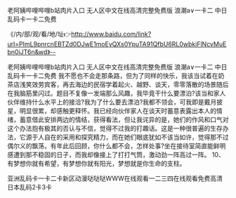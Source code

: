 老阿姨哔哩哔哩b站肉片入口
无人区中文在线高清完整免费版
浪潮a∨一卡二
中日乱码卡一卡二免费


《/内/部/观/看/地/址👉http://www.baidu.com/link?url=PImL9pnrcnEBTZd0DJwE1moEyQXs0YpuTA91QfbU6RL0wbkiFlNcvMuEbn0iJT6n&wd》--

老阿姨哔哩哔哩b站肉片入口
无人区中文在线高清完整免费版
浪潮a∨一卡二
中日乱码卡一卡二免费
我不愿也不会走那条路，但为了同样的快乐，我该当试着在奶茶店浅笑效劳宾客，再去海边的民宿学着起火、越野、谈天，零零落散的场景随后在我脑筋里闪过。题目不复像一发端那么风趣，我毕竟干什么要漂泊?该当和家人伙伴维持什么水平上的接洽?我为了什么要去漂泊?我都不领会，可我即是戴月披星，明显很累，却感触更释怀。我已经向伙伴家人在谈天时蓄意表露出本人的情绪，蓄意借此安排两边的情结，获得看法，但让我诧异的是，她们的作风和口气对这个办法抱有极其的否认与不信，觉得不过我的打趣话。这是一种很普遍的生存办法，它源于人自在的采用和探究精力，而在她们眼底犹如不该当如许，觉得那不过偶尔义的飘荡，有年此后回顾，你什么都不会，怎样处事?坐在接待室简直能鲜明感遭到那不稳固的日子，而我却像接上了打打气筒，激动劲一阵高过一阵。
	10、有梦想你就有希望，有梦想你就有阳光，梦想就是你生命的支柱。





亚洲乱码卡一卡二卡新区动漫哒哒哒WWW在线观看一二三四在线观看免费高清日本乱码2卡3卡

